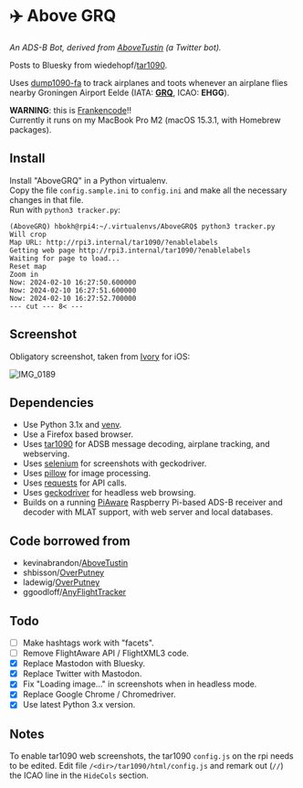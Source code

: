# ✈️ Above GRQ

*An ADS-B Bot, derived from [AboveTustin](https://github.com/kevinabrandon/AboveTustin) (a Twitter bot).*

Posts to Bluesky from wiedehopf/[tar1090](https://github.com/wiedehopf/tar1090).

Uses [dump1090-fa](https://github.com/flightaware/dump1090) to track airplanes and toots whenever an airplane flies nearby Groningen Airport Eelde (IATA: **[GRQ](https://www.wikiwand.com/en/Groningen_Airport_Eelde)**, ICAO: **EHGG**).

**WARNING**: this is [Frankencode](https://www.urbandictionary.com/define.php?term=Frankencode)!!\
Currently it runs on my MacBook Pro M2 (macOS 15.3.1, with Homebrew packages).

## Install

Install "AboveGRQ" in a Python virtualenv.\
Copy the file `config.sample.ini` to `config.ini` and make all the necessary changes in that file.\
Run with `python3 tracker.py`:

```console
(AboveGRQ) hbokh@rpi4:~/.virtualenvs/AboveGRQ$ python3 tracker.py
Will crop
Map URL: http://rpi3.internal/tar1090/?enablelabels
Getting web page http://rpi3.internal/tar1090/?enablelabels
Waiting for page to load...
Reset map
Zoom in
Now: 2024-02-10 16:27:50.600000
Now: 2024-02-10 16:27:51.600000
Now: 2024-02-10 16:27:52.700000
--- cut --- 8< ---
```

## Screenshot

Obligatory screenshot, taken from [Ivory](https://tapbots.com/ivory/) for iOS:

![IMG_0189](https://user-images.githubusercontent.com/519955/217902537-7371c254-55d5-4ccc-a179-db6b1c48c952.jpg)

## Dependencies

- Use Python 3.1x and [venv](https://docs.python.org/3/library/venv.html).
- Use a Firefox based browser.
- Uses [tar1090](https://github.com/wiedehopf/tar1090) for ADSB message decoding, airplane tracking, and webserving.
- Uses [selenium](https://pypi.python.org/pypi/selenium) for screenshots with geckodriver.
- Uses [pillow](https://python-pillow.org/) for image processing.
- Uses [requests](https://pypi.org/project/requests/) for API calls.
- Uses [geckodriver](https://github.com/mozilla/geckodriver) for headless web browsing.
- Builds on a running [PiAware](https://flightaware.com/adsb/piaware/build) Raspberry Pi-based ADS-B receiver and decoder with MLAT support, with web server and local databases.

## Code borrowed from

- kevinabrandon/[AboveTustin](https://github.com/kevinabrandon/AboveTustin)
- shbisson/[OverPutney](https://github.com/shbisson/OverPutney)
- ladewig/[OverPutney](https://github.com/ladewig/OverPutney)
- ggoodloff/[AnyFlightTracker](https://github.com/ggoodloff/AnyFlightTracker/)

## Todo

- [ ] Make hashtags work with "facets".
- [ ] Remove FlightAware API / FlightXML3 code.
- [x] Replace Mastodon with Bluesky.
- [x] Replace Twitter with Mastodon.
- [x] Fix "Loading image..." in screenshots when in headless mode.
- [x] Replace Google Chrome / Chromedriver.
- [X] Use latest Python 3.x version.

## Notes

To enable tar1090 web screenshots, the tar1090 `config.js` on the rpi needs to be edited.
Edit file `/<dir>/tar1090/html/config.js` and remark out (`//`) the ICAO line in the `HideCols` section.
